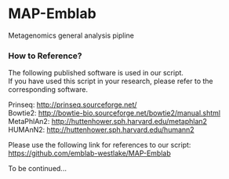 # MAP-Emblab
Metagenomics general analysis pipline  

### How to Reference?  
The following published software is used in our script.   
If you have used this script in your research, please refer to the corresponding software.  

Prinseq:     http://prinseq.sourceforge.net/  
Bowtie2:     http://bowtie-bio.sourceforge.net/bowtie2/manual.shtml  
MetaPhlAn2:  http://huttenhower.sph.harvard.edu/metaphlan2  
HUMAnN2:     http://huttenhower.sph.harvard.edu/humann2  

Please use the following link for references to our script: https://github.com/emblab-westlake/MAP-Emblab  

To be continued...  
